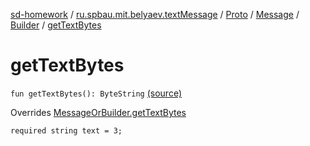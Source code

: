 [sd-homework](../../../../index.md) / [ru.spbau.mit.belyaev.textMessage](../../../index.md) / [Proto](../../index.md) / [Message](../index.md) / [Builder](index.md) / [getTextBytes](.)

# getTextBytes

`fun getTextBytes(): ByteString` [(source)](https://github.com/StasBel/sd-homework/blob/InstantMessenger/src/main/kotlin/ru/spbau/mit/belyaev/textMessage/Proto.java#L687)

Overrides [MessageOrBuilder.getTextBytes](../../-textMessage-or-builder/get-text-bytes.md)

`required string text = 3;`

